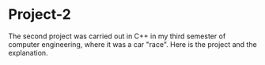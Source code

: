 # Project-2
The second project was carried out in C++ in my third semester of computer engineering, where it was a car "race". Here is the project and the explanation.
